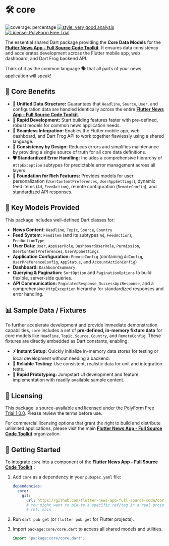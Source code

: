 # 🛠️ core

![coverage: percentage](https://img.shields.io/badge/coverage-67-green)
[![style: very good analysis](https://img.shields.io/badge/style-very_good_analysis-B22C89.svg)](https://pub.dev/packages/very_good_analysis)
[![License: PolyForm Free Trial](https://img.shields.io/badge/License-PolyForm%20Free%20Trial-blue)](https://polyformproject.org/licenses/free-trial/1.0.0)

The essential shared Dart package providing the **Core Data Models** for the [**Flutter News App - Full Source Code Toolkit**](https://github.com/flutter-news-app-full-source-code). It ensures data consistency and accelerates development across the Flutter mobile app, web dashboard, and Dart Frog backend API.

Think of it as the common language 🗣️ that all parts of your news application will speak!

## 🌟 Core Benefits

*   **🧱 Unified Data Structure:** Guarantees that `Headline`, `Source`, `User`, and configuration data are handled identically across the entire [**Flutter News App - Full Source Code Toolkit**](https://github.com/flutter-news-app-full-source-code).
*   **🚀 Rapid Development:** Start building features faster with pre-defined, robust models for common news application needs.
*   **🔗 Seamless Integration:** Enables the Flutter mobile app, web dashboard, and Dart Frog API to work together flawlessly using a shared language.
*   **🎯 Consistency by Design:** Reduces errors and simplifies maintenance by providing a single source of truth for all core data definitions.
*   **🛡️ Standardized Error Handling:** Includes a comprehensive hierarchy of `HttpException` subtypes for predictable error management across all layers.
*   **🌟 Foundation for Rich Features:** Provides models for user personalization (`UserContentPreferences`, `UserAppSettings`), dynamic feed items (`Ad`, `FeedAction`), remote configuration (`RemoteConfig`), and standardized API responses.

## 🎁 Key Models Provided

This package includes well-defined Dart classes for:

*   **News Content:** `Headline`, `Topic`, `Source`, `Country`
*   **Feed System:** `FeedItem` (and its subtypes `Ad`, `FeedAction`), `FeedActionType`
*   **User Data:** `User`, `AppUserRole`, `DashboardUserRole`, `Permission`, `UserContentPreferences`, `UserAppSettings`
*   **Application Configuration:** `RemoteConfig` (containing `AdConfig`, `UserPreferenceConfig`, `AppStatus`, and `AccountActionConfig`)
*   **Dashboard:** `DashboardSummary`
*   **Querying & Pagination:** `SortOption` and `PaginationOptions` to build flexible, server-side queries.
*   **API Communication:** `PaginatedResponse`, `SuccessApiResponse`, and a comprehensive `HttpException` hierarchy for standardized responses and error handling.

## 📊 Sample Data / Fixtures

To further accelerate development and provide immediate demonstration capabilities, `core` includes a set of **pre-defined, in-memory fixture data** for core models like `Headline`, `Topic`, `Source`, `Country`, and `RemoteConfig`. These fixtures are directly embedded as Dart constants, enabling:

*   **⚡ Instant Setup:** Quickly initialize in-memory data stores for testing or local development without needing a backend.
*   **🧪 Reliable Testing:** Use consistent, realistic data for unit and integration tests.
*   **🚀 Rapid Prototyping:** Jumpstart UI development and feature implementation with readily available sample content.

## 🔑 Licensing

This package is source-available and licensed under the [PolyForm Free Trial 1.0.0](LICENSE). Please review the terms before use.

For commercial licensing options that grant the right to build and distribute unlimited applications, please visit the main [**Flutter News App - Full Source Code Toolkit**](https://github.com/flutter-news-app-full-source-code) organization.

## 🚀 Getting Started

To integrate `core` into a component of the [**Flutter News App - Full Source Code Toolkit**](https://github.com/flutter-news-app-full-source-code) :

1.  Add `core` as a dependency in your `pubspec.yaml` file:

    ```yaml
    dependencies:
      core:
        git:
          url: https://github.com/flutter-news-app-full-source-code/core.git
          # You might want to pin to a specific ref/tag in a real project:
          # ref: main
    ```

2.  Run `dart pub get` (or `flutter pub get` for Flutter projects).

3.  Import `package:core/core.dart` to access all shared models and utilities.

    ```dart
    import 'package:core/core.dart';
